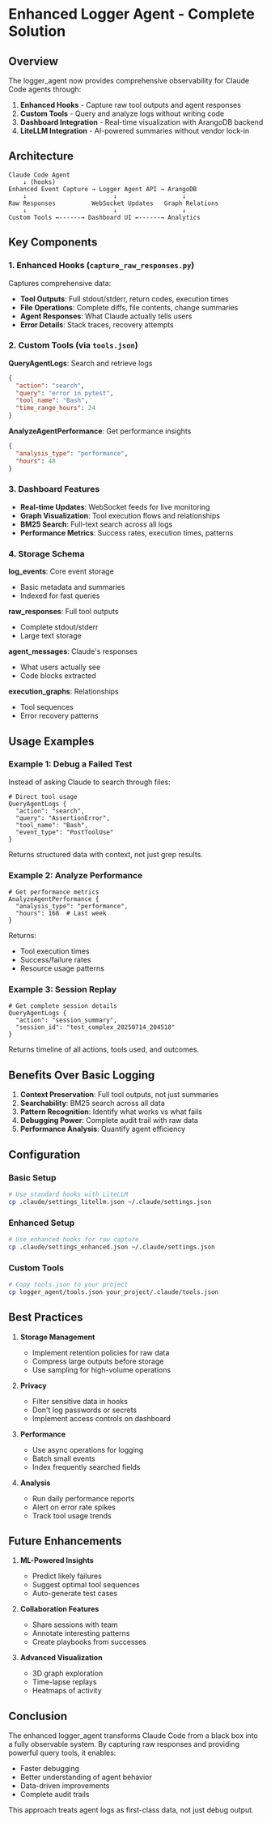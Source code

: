 # Enhanced Logger Agent - Complete Solution

## Overview

The logger_agent now provides comprehensive observability for Claude Code agents through:

1. **Enhanced Hooks** - Capture raw tool outputs and agent responses
2. **Custom Tools** - Query and analyze logs without writing code
3. **Dashboard Integration** - Real-time visualization with ArangoDB backend
4. **LiteLLM Integration** - AI-powered summaries without vendor lock-in

## Architecture

```
Claude Code Agent
    ↓ (hooks)
Enhanced Event Capture → Logger Agent API → ArangoDB
    ↓                        ↓                  ↓
Raw Responses          WebSocket Updates   Graph Relations
    ↓                        ↓                  ↓
Custom Tools ←------→ Dashboard UI ←------→ Analytics
```

## Key Components

### 1. Enhanced Hooks (`capture_raw_responses.py`)

Captures comprehensive data:
- **Tool Outputs**: Full stdout/stderr, return codes, execution times
- **File Operations**: Complete diffs, file contents, change summaries  
- **Agent Responses**: What Claude actually tells users
- **Error Details**: Stack traces, recovery attempts

### 2. Custom Tools (via `tools.json`)

**QueryAgentLogs**: Search and retrieve logs
```json
{
  "action": "search",
  "query": "error in pytest",
  "tool_name": "Bash",
  "time_range_hours": 24
}
```

**AnalyzeAgentPerformance**: Get performance insights
```json
{
  "analysis_type": "performance",
  "hours": 48
}
```

### 3. Dashboard Features

- **Real-time Updates**: WebSocket feeds for live monitoring
- **Graph Visualization**: Tool execution flows and relationships
- **BM25 Search**: Full-text search across all logs
- **Performance Metrics**: Success rates, execution times, patterns

### 4. Storage Schema

**log_events**: Core event storage
- Basic metadata and summaries
- Indexed for fast queries

**raw_responses**: Full tool outputs  
- Complete stdout/stderr
- Large text storage

**agent_messages**: Claude's responses
- What users actually see
- Code blocks extracted

**execution_graphs**: Relationships
- Tool sequences
- Error recovery patterns

## Usage Examples

### Example 1: Debug a Failed Test

Instead of asking Claude to search through files:
```
# Direct tool usage
QueryAgentLogs {
  "action": "search",
  "query": "AssertionError",
  "tool_name": "Bash",
  "event_type": "PostToolUse"
}
```

Returns structured data with context, not just grep results.

### Example 2: Analyze Performance

```
# Get performance metrics
AnalyzeAgentPerformance {
  "analysis_type": "performance",
  "hours": 168  # Last week
}
```

Returns:
- Tool execution times
- Success/failure rates
- Resource usage patterns

### Example 3: Session Replay

```
# Get complete session details
QueryAgentLogs {
  "action": "session_summary",
  "session_id": "test_complex_20250714_204518"
}
```

Returns timeline of all actions, tools used, and outcomes.

## Benefits Over Basic Logging

1. **Context Preservation**: Full tool outputs, not just summaries
2. **Searchability**: BM25 search across all data
3. **Pattern Recognition**: Identify what works vs what fails
4. **Debugging Power**: Complete audit trail with raw data
5. **Performance Analysis**: Quantify agent efficiency

## Configuration

### Basic Setup
```bash
# Use standard hooks with LiteLLM
cp .claude/settings_litellm.json ~/.claude/settings.json
```

### Enhanced Setup  
```bash
# Use enhanced hooks for raw capture
cp .claude/settings_enhanced.json ~/.claude/settings.json
```

### Custom Tools
```bash
# Copy tools.json to your project
cp logger_agent/tools.json your_project/.claude/tools.json
```

## Best Practices

1. **Storage Management**
   - Implement retention policies for raw data
   - Compress large outputs before storage
   - Use sampling for high-volume operations

2. **Privacy**
   - Filter sensitive data in hooks
   - Don't log passwords or secrets
   - Implement access controls on dashboard

3. **Performance**
   - Use async operations for logging
   - Batch small events
   - Index frequently searched fields

4. **Analysis**
   - Run daily performance reports
   - Alert on error rate spikes
   - Track tool usage trends

## Future Enhancements

1. **ML-Powered Insights**
   - Predict likely failures
   - Suggest optimal tool sequences
   - Auto-generate test cases

2. **Collaboration Features**
   - Share sessions with team
   - Annotate interesting patterns
   - Create playbooks from successes

3. **Advanced Visualization**
   - 3D graph exploration
   - Time-lapse replays
   - Heatmaps of activity

## Conclusion

The enhanced logger_agent transforms Claude Code from a black box into a fully observable system. By capturing raw responses and providing powerful query tools, it enables:

- Faster debugging
- Better understanding of agent behavior  
- Data-driven improvements
- Complete audit trails

This approach treats agent logs as first-class data, not just debug output.